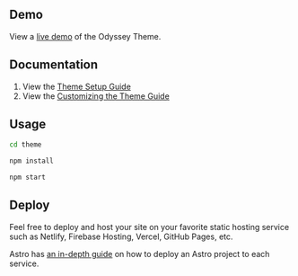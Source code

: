 ## Demo

View a [live demo](https://odyssey-theme.sapling.supply/) of the Odyssey Theme.

## Documentation

1. View the [Theme Setup Guide](https://odyssey-theme.sapling.supply/theme/theme-setup)
2. View the [Customizing the Theme Guide](https://odyssey-theme.sapling.supply/theme/customizing-odyssey)

## Usage

```bash
cd theme

npm install

npm start
```

## Deploy

Feel free to deploy and host your site on your favorite static hosting service such as Netlify, Firebase Hosting, Vercel, GitHub Pages, etc.

Astro has [an in-depth guide](https://docs.astro.build/en/guides/deploy/) on how to deploy an Astro project to each service.